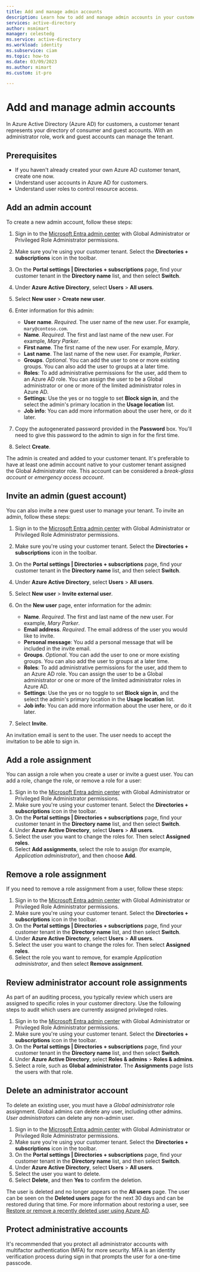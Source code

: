 ```yaml
---
title: Add and manage admin accounts
description: Learn how to add and manage admin accounts in your customer tenant with Microsoft Entra for customers.
services: active-directory
author: msmimart
manager: celestedg
ms.service: active-directory
ms.workload: identity
ms.subservice: ciam
ms.topic: how-to
ms.date: 03/09/2023
ms.author: mimart
ms.custom: it-pro

---
```

# Add and manage admin accounts

In Azure Active Directory (Azure AD) for customers, a customer tenant represents your directory of consumer and guest accounts. With an administrator role, work and guest accounts can manage the tenant.

## Prerequisites

- If you haven't already created your own Azure AD customer tenant, create one now. <!--(how-to-create-customer-tenant-portal.md)-->
- Understand user accounts in Azure AD for customers.
- Understand user roles to control resource access.

## Add an admin account

To create a new admin account, follow these steps:

1. Sign in to the [Microsoft Entra admin center](https://entra.microsoft.com/) with Global Administrator or Privileged Role Administrator permissions.
1. Make sure you're using your customer tenant. Select the **Directories + subscriptions** icon in the toolbar.
1. On the **Portal settings | Directories + subscriptions** page, find your customer tenant in the **Directory name** list, and then select **Switch**.
1. Under **Azure Active Directory**, select **Users** > **All users**.
1. Select **New user** > **Create new user**.
1. Enter information for this admin:
  
   - **User name**. *Required*. The user name of the new user. For example, `mary@contoso.com`.
    - **Name**. *Required*. The first and last name of the new user. For example, *Mary Parker*.
   - **First name**. The first name of the new user. For example, *Mary*.
   - **Last name**. The last name of the new user. For example, *Parker*.
   - **Groups**. *Optional*. You can add the user to one or more existing groups. You can also add the user to groups at a later time.
   - **Roles**: To add administrative permissions for the user, add them to an Azure AD role. You can assign the user to be a Global administrator or one or more of the limited administrator roles in Azure AD.
   - **Settings**: Use the yes or no toggle to set **Block sign in**, and the select the admin's primary location in the **Usage location** list.
   - **Job info**: You can add more information about the user here, or do it later.

1. Copy the autogenerated password provided in the **Password** box. You'll need to give this password to the admin to sign in for the first time.
1. Select **Create**.

The admin is created and added to your customer tenant. It's preferable to have at least one admin account native to your customer tenant assigned the Global Administrator role. This account can be considered a *break-glass account* or *emergency access account*.

## Invite an admin (guest account)

You can also invite a new guest user to manage your tenant. To invite an admin, follow these steps:

1. Sign in to the [Microsoft Entra admin center](https://entra.microsoft.com/) with Global Administrator or Privileged Role Administrator permissions.
1. Make sure you're using your customer tenant. Select the **Directories + subscriptions** icon in the toolbar.
1. On the **Portal settings | Directories + subscriptions** page, find your customer tenant in the **Directory name** list, and then select **Switch**.
1. Under **Azure Active Directory**, select **Users** > **All users**.
1. Select **New user** > **Invite external user**.
1. On the **New user** page, enter information for the admin:

   - **Name**. *Required*. The first and last name of the new user. For example, *Mary Parker*.
   - **Email address**. *Required*. The email address of the user you would like to invite.
   - **Personal message**: You add a personal message that will be included in the invite email.
   - **Groups**. *Optional*. You can add the user to one or more existing groups. You can also add the user to groups at a later time.
   - **Roles**: To add administrative permissions for the user, add them to an Azure AD role. You can assign the user to be a Global administrator or one or more of the limited administrator roles in Azure AD.
   - **Settings**: Use the yes or no toggle to set **Block sign in**, and the select the admin's primary location in the **Usage location** list.
   - **Job info**: You can add more information about the user here, or do it later.

1. Select **Invite**.

An invitation email is sent to the user. The user needs to accept the invitation to be able to sign in.

## Add a role assignment

You can assign a role when you create a user or invite a guest user. You can add a role, change the role, or remove a role for a user:

1. Sign in to the [Microsoft Entra admin center](https://entra.microsoft.com/) with Global Administrator or Privileged Role Administrator permissions.
1. Make sure you're using your customer tenant. Select the **Directories + subscriptions** icon in the toolbar.
1. On the **Portal settings | Directories + subscriptions** page, find your customer tenant in the **Directory name** list, and then select **Switch**.
1. Under **Azure Active Directory**, select **Users** > **All users**.
1. Select the user you want to change the roles for. Then select **Assigned roles**.
1. Select **Add assignments**, select the role to assign (for example, *Application administrator*), and then choose **Add**.

## Remove a role assignment

If you need to remove a role assignment from a user, follow these steps:

1. Sign in to the [Microsoft Entra admin center](https://entra.microsoft.com/) with Global Administrator or Privileged Role Administrator permissions.
1. Make sure you're using your customer tenant. Select the **Directories + subscriptions** icon in the toolbar.
1. On the **Portal settings | Directories + subscriptions** page, find your customer tenant in the **Directory name** list, and then select **Switch**.
1. Under **Azure Active Directory**, select **Users** > **All users**.
1. Select the user you want to change the roles for. Then select **Assigned roles**.
1. Select the role you want to remove, for example *Application administrator*, and then select **Remove assignment**.

## Review administrator account role assignments

As part of an auditing process, you typically review which users are assigned to specific roles in your customer directory. Use the following steps to audit which users are currently assigned privileged roles.

1. Sign in to the [Microsoft Entra admin center](https://entra.microsoft.com/) with Global Administrator or Privileged Role Administrator permissions.
1. Make sure you're using your customer tenant. Select the **Directories + subscriptions** icon in the toolbar.
1. On the **Portal settings | Directories + subscriptions** page, find your customer tenant in the **Directory name** list, and then select **Switch**.
1. Under **Azure Active Directory**, select **Roles & admins** > **Roles & admins**.
2. Select a role, such as **Global administrator**. The **Assignments** page lists the users with that role.

## Delete an administrator account

To delete an existing user, you must have a *Global administrator* role assignment. Global admins can delete any user, including other admins. *User administrators* can delete any non-admin user.

1. Sign in to the [Microsoft Entra admin center](https://entra.microsoft.com/) with Global Administrator or Privileged Role Administrator permissions.
1. Make sure you're using your customer tenant. Select the **Directories + subscriptions** icon in the toolbar.
1. On the **Portal settings | Directories + subscriptions** page, find your customer tenant in the **Directory name** list, and then select **Switch**.
1. Under **Azure Active Directory**, select **Users** > **All users**.
1. Select the user you want to delete.
1. Select **Delete**, and then **Yes** to confirm the deletion.

The user is deleted and no longer appears on the **All users** page. The user can be seen on the **Deleted users** page for the next 30 days and can be restored during that time. For more information about restoring a user, see [Restore or remove a recently deleted user using Azure AD](../../fundamentals/active-directory-users-restore.md).

## Protect administrative accounts

It's recommended that you protect all administrator accounts with multifactor authentication (MFA) for more security. MFA is an identity verification process during sign in that prompts the user for a one-time passcode.
